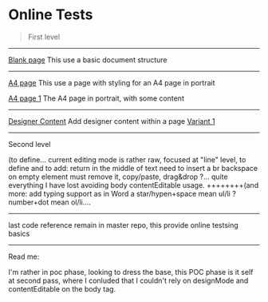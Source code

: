# Online Tests

 > First level

-----------------------------------------------

[Blank page](VH2017.html)
             This use a basic document structure
             
-----------------------------------------------

[A4 page](VH2017-A4.html)
             This use a page with styling for an A4 page in portrait
             
[A4 page 1](VH2017-A4-1.html)
             The A4 page in portrait, with some content

-----------------------------------------------

[Designer Content](VH2017-DC-000.html)
             Add designer content within a page
             [Variant 1](VH2017-DC-001.html)

-----------------------------------------------

Second level

(to define... current editing mode is rather raw, focused at "line" level, 
to define and to add: return in the middle of text need to insert a br
backspace on empty element must remove it, copy/paste, drag&drop ?...
quite everything I have lost avoiding body contentEditable usage.
++++++++(and more: add typing support as in Word a star/hypen+space mean ul/li ? number+dot mean ol/li....

-----------------------------------------------

last code reference remain in master repo, this provide online testsing basics

-----------------------------------------------
Read me:

I'm rather in poc phase, looking to dress the base, this POC phase is it self at second pass, where I conluded that I couldn't rely on designMode and contentEditable on the body tag.
